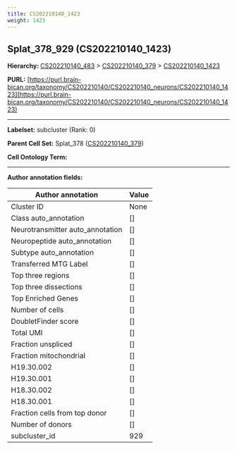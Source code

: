```yaml
---
title: CS202210140_1423
weight: 1423
---
```

## Splat_378_929 (CS202210140_1423)
<b>Hierarchy: </b>
[CS202210140_483](../CS202210140_483) >
[CS202210140_379](../CS202210140_379) >
[CS202210140_1423](../CS202210140_1423)

**PURL:** [https://purl.brain-bican.org/taxonomy/CS202210140/CS202210140_neurons/CS202210140_1423](https://purl.brain-bican.org/taxonomy/CS202210140/CS202210140_neurons/CS202210140_1423)

---


**Labelset:** subcluster (Rank: 0)

**Parent Cell Set:** Splat_378 ([CS202210140_379](../CS202210140_379))



**Cell Ontology Term:** 

[MARKER GENES.]: #


---

[TRANSFERRED ANNOTATIONS.]: #


[AUTHOR ANNOTATION FIELDS.]: #


**Author annotation fields:**

| Author annotation | Value |
|-------------------|-------|
|Cluster ID|None|
|Class auto_annotation|[]|
|Neurotransmitter auto_annotation|[]|
|Neuropeptide auto_annotation|[]|
|Subtype auto_annotation|[]|
|Transferred MTG Label|[]|
|Top three regions|[]|
|Top three dissections|[]|
|Top Enriched Genes|[]|
|Number of cells|[]|
|DoubletFinder score|[]|
|Total UMI|[]|
|Fraction unspliced|[]|
|Fraction mitochondrial|[]|
|H19.30.002|[]|
|H19.30.001|[]|
|H18.30.002|[]|
|H18.30.001|[]|
|Fraction cells from top donor|[]|
|Number of donors|[]|
|subcluster_id|929|
